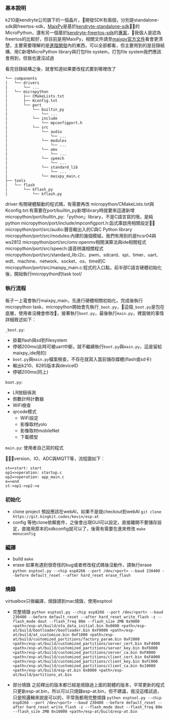 ### 基本說明
k210是kendryte公司旗下的一個晶片，開發SDK有兩個，分別是standalone-sdk與freertos-sdk，[MaixPy](https://github.com/sipeed/MaixPy)是基於[kendryte-standalone-sdk](https://github.com/kendryte/kendryte-standalone-sdk)的MicroPython，還有另一個基於[kendryte-freertos-sdk](https://github.com/kendryte/kendryte-freertos-sdk
)的[專案](https://github.com/loboris/MicroPython_K210_LoBo)，我個人是認為freertos的比較好，但目前是用MaixPy，相關文件請至[maixpy官方文件](https://maixpy.sipeed.com/zh/)看會更清楚，主要需要理解的是[進階開發](https://maixpy.sipeed.com/zh/course/advance/project_framework.html)內的東西，可以全部都看，但主要用到的是目錄結構、用C新增MicroPython library與打包file system，打包file system我們應該會用到，但我也還沒試過

看完目錄結構之後，就會知道如果要改程式要到哪裡改了
```
└── components
|   └── drivers
|       └── ...
|   └── micropython
|       ├── CMakeLists.txt
|       ├── Kconfig.txt
|       └── port
|           └── builtin_py
|               └── ...
|           └── include
|               └── mpconfigport.h
|           └── src
|               └── audio
|                   └── ...
|               └── modules
|                   └── ...
|               └── omv
|                   └── ...
|               └── speech
|                   └── ...
|               └── standard_lib
|                   └── ...
|               └── maixpy_main.c
├── tools
|   └── flash
|       └── kflash_py
|           └── kflash.py
```

driver:有關硬體驅動的程式碼，有需要再改
micropython/CMakeLists.txt與Kconfig.txt:有需要在port/builtin_py新增library時就要來這邊新增
micropython/port/builtin_py:「python」library，不是C語言寫的哦，是純python
micropython/port/include/mpconfigport.h:函式庫啟用相關設定
micropython/port/src/audio:聲音輸出入的C與C Python library
micropython/port/src/modules:內建的幾個模組，我們有用到的是hcsr04與ws2812
micropython/port/src/omv:openmv相關演算法與ide相關程式
micropython/port/src/speech:語音辨識相關程式
micropython/port/src/standard_lib:i2c、pwm、sdcard、spi、timer、uart、wdt、machine、network、socket、os、time的C
micropython/port/src/maixpy_main.c:程式的入口點，前半部C語言硬體初始化後，開始執行micropython的task
tool/

### 執行流程
板子一上電會執行maixpy_main，先進行硬體相關初始化，完成後執行micropython task，micropython開始會先執行`_boot.py`，這個`_boot.py`是包在底層，使用者沒機會修改，接著執行`boot.py`，最後執行`main.py`，裡面做的事情詳細敘述如下：

`_boot.py`:
- 掛載flash與sd到filesystem
- 停頓200ms(此時可被uart中斷，就不繼續執行`boot.py`與`main.py`，這是留給maixpy_ide用的)
- `boot.py`與`main.py`檔案檢查，不存在就寫入當前儲存媒體(flash或sd卡)
- 輸出k210、8285版本與deviceID
- 停頓200ms(同上)

`boot.py`:
- LR按鈕偵測
- 倒數計時計數器
- WiFi檢查
- qrcode模式
    - WiFi設定
    - 影像取材yolo
    - 影像取材mobileNet
    - 下載模型

`main.py`:
使用者自己寫的程式

version、IO、ADC與MQTT等，流程圖如下：
```flow
st=>start: start
op1=>operation: startup.c
op2=>operation: app_main.c
e=>end
st->op1->op2->e
```

### 初始化
- clone project
預設應該在webAI，如果不是就checkout到webAI
`git clone https://git.kingkit.codes/kevin/esp-at`
- config
等他clone依賴套件，之後會出現GUI可以設定，直接離開不要儲存設定，直接用原本的sdkconfig就可以了，後需有需要在進來修改
`make menuconfig`
### 編譯
- build
`make`
- erase
如果有遇到很奇怪的bug或者修改程式碼後沒動作，請執行erase
 `python esptool.py --chip esp8266 --port /dev/<port> --baud 230400 --before default_reset --after hard_reset erase_flash`
 ### 燒錄
virtualbox只做編譯，燒錄請到mac燒錄，使用esptool
 - 完整燒錄
 `python esptool.py --chip esp8266 --port /dev/<port> --baud 230400 --before default_reset --after hard_reset write_flash -z --flash_mode dout --flash_freq 80m --flash_size 2MB 0x9000 <path>/esp-at/build/ota_data_initial.bin 0x0000 <path>/esp-at/build/bootloader/bootloader.bin 0xF0000 <path>/esp-at/build/at_customize.bin 0xF1000 <path>/esp-at/build/customized_partitions/factory_param.bin 0xF2000 <path>/esp-at/build/customized_partitions/server_cert.bin 0xF4000 <path>/esp-at/build/customized_partitions/server_key.bin 0xF6000 <path>/esp-at/build/customized_partitions/server_ca.bin 0xF8000 <path>/esp-at/build/customized_partitions/client_cert.bin 0xFA000 <path>/esp-at/build/customized_partitions/client_key.bin 0xFC000 <path>/esp-at/build/customized_partitions/client_ca.bin 0x10000 <path>/esp-at/build/esp-at.bin 0x8000 <path>/esp-at/build/partitions_at.bin`

- 部分燒錄
之前釋出的版本都已經是燒錄過上面的韌體的版本，平常更新的程式只更新esp-at.bin，所以可以只燒錄esp-at.bin，但不建議，我沒這樣試過，只是照邏輯來說是可以的，平常我都用完整燒錄
 `python esptool.py --chip esp8266 --port /dev/<port> --baud 230400 --before default_reset --after hard_reset write_flash -z --flash_mode dout --flash_freq 80m --flash_size 2MB 0x10000 <path>/esp-at/build/esp-at.bin`